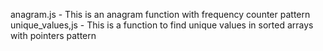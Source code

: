 anagram.js - This is an anagram function with frequency counter pattern
unique_values,js - This is a function to find unique values in sorted arrays with pointers pattern
